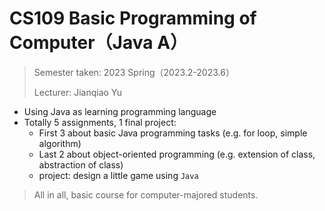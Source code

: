 # CS109 Basic Programming of Computer（Java A）

> Semester taken: 2023 Spring（2023.2-2023.6）
> 
> Lecturer: Jianqiao Yu

- Using Java as learning programming language
- Totally 5 assignments, 1 final project:
  - First 3 about basic Java programming tasks (e.g. for loop, simple algorithm)
  - Last 2 about object-oriented programming (e.g. extension of class, abstraction of class)
  - project: design a little game using `Java`

> All in all, basic course for computer-majored students.
